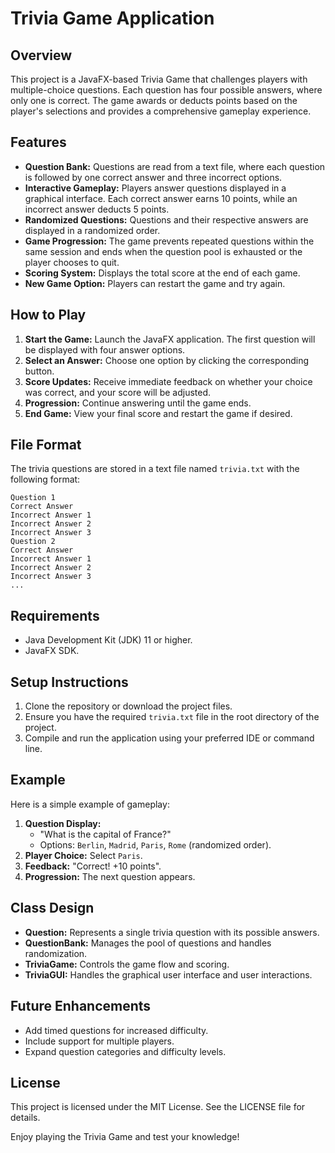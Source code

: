 # Trivia Game Application

## Overview
This project is a JavaFX-based Trivia Game that challenges players with multiple-choice questions. Each question has four possible answers, where only one is correct. The game awards or deducts points based on the player's selections and provides a comprehensive gameplay experience.

## Features
- **Question Bank:** Questions are read from a text file, where each question is followed by one correct answer and three incorrect options.
- **Interactive Gameplay:** Players answer questions displayed in a graphical interface. Each correct answer earns 10 points, while an incorrect answer deducts 5 points.
- **Randomized Questions:** Questions and their respective answers are displayed in a randomized order.
- **Game Progression:** The game prevents repeated questions within the same session and ends when the question pool is exhausted or the player chooses to quit.
- **Scoring System:** Displays the total score at the end of each game.
- **New Game Option:** Players can restart the game and try again.

## How to Play
1. **Start the Game:** Launch the JavaFX application. The first question will be displayed with four answer options.
2. **Select an Answer:** Choose one option by clicking the corresponding button.
3. **Score Updates:** Receive immediate feedback on whether your choice was correct, and your score will be adjusted.
4. **Progression:** Continue answering until the game ends.
5. **End Game:** View your final score and restart the game if desired.

## File Format
The trivia questions are stored in a text file named `trivia.txt` with the following format:
```
Question 1
Correct Answer
Incorrect Answer 1
Incorrect Answer 2
Incorrect Answer 3
Question 2
Correct Answer
Incorrect Answer 1
Incorrect Answer 2
Incorrect Answer 3
...
```

## Requirements
- Java Development Kit (JDK) 11 or higher.
- JavaFX SDK.

## Setup Instructions
1. Clone the repository or download the project files.
2. Ensure you have the required `trivia.txt` file in the root directory of the project.
3. Compile and run the application using your preferred IDE or command line.

## Example
Here is a simple example of gameplay:
1. **Question Display:**
   - "What is the capital of France?"
   - Options: `Berlin`, `Madrid`, `Paris`, `Rome` (randomized order).
2. **Player Choice:** Select `Paris`.
3. **Feedback:** "Correct! +10 points".
4. **Progression:** The next question appears.

## Class Design
- **Question:** Represents a single trivia question with its possible answers.
- **QuestionBank:** Manages the pool of questions and handles randomization.
- **TriviaGame:** Controls the game flow and scoring.
- **TriviaGUI:** Handles the graphical user interface and user interactions.

## Future Enhancements
- Add timed questions for increased difficulty.
- Include support for multiple players.
- Expand question categories and difficulty levels.

## License
This project is licensed under the MIT License. See the LICENSE file for details.

Enjoy playing the Trivia Game and test your knowledge!
